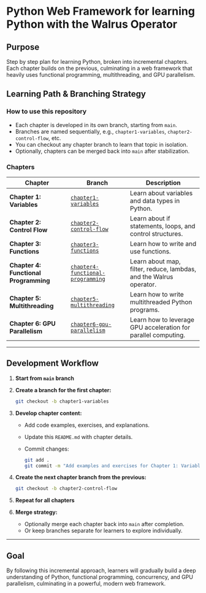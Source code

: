 # Python Web Framework for learning Python with the Walrus Operator

## Purpose
Step by step plan for learning Python, broken into incremental chapters. Each chapter builds on the previous, culminating in a web framework that heavily uses functional programming, multithreading, and GPU parallelism.

## Learning Path & Branching Strategy

### How to use this repository

- Each chapter is developed in its own branch, starting from `main`.
- Branches are named sequentially, e.g., `chapter1-variables`, `chapter2-control-flow`, etc.
- You can checkout any chapter branch to learn that topic in isolation.
- Optionally, chapters can be merged back into `main` after stabilization.

### Chapters

| Chapter | Branch | Description |
|---------|--------|-------------|
| **Chapter 1: Variables** | [`chapter1-variables`](https://github.com/yourrepo/tree/chapter1-variables) | Learn about variables and data types in Python. |
| **Chapter 2: Control Flow** | [`chapter2-control-flow`](https://github.com/yourrepo/tree/chapter2-control-flow) | Learn about if statements, loops, and control structures. |
| **Chapter 3: Functions** | [`chapter3-functions`](https://github.com/yourrepo/tree/chapter3-functions) | Learn how to write and use functions. |
| **Chapter 4: Functional Programming** | [`chapter4-functional-programming`](https://github.com/yourrepo/tree/chapter4-functional-programming) | Learn about map, filter, reduce, lambdas, and the Walrus operator. |
| **Chapter 5: Multithreading** | [`chapter5-multithreading`](https://github.com/yourrepo/tree/chapter5-multithreading) | Learn how to write multithreaded Python programs. |
| **Chapter 6: GPU Parallelism** | [`chapter6-gpu-parallelism`](https://github.com/yourrepo/tree/chapter6-gpu-parallelism) | Learn how to leverage GPU acceleration for parallel computing. |

---

## Development Workflow

1. **Start from `main` branch**

2. **Create a branch for the first chapter:**

   ```bash
   git checkout -b chapter1-variables
   ```

3. **Develop chapter content:**

   - Add code examples, exercises, and explanations.
   - Update this `README.md` with chapter details.
   - Commit changes:

     ```bash
     git add .
     git commit -m "Add examples and exercises for Chapter 1: Variables"
     ```

4. **Create the next chapter branch from the previous:**

   ```bash
   git checkout -b chapter2-control-flow
   ```

5. **Repeat for all chapters**

6. **Merge strategy:**

   - Optionally merge each chapter back into `main` after completion.
   - Or keep branches separate for learners to explore individually.

---

## Goal

By following this incremental approach, learners will gradually build a deep understanding of Python, functional programming, concurrency, and GPU parallelism, culminating in a powerful, modern web framework.

